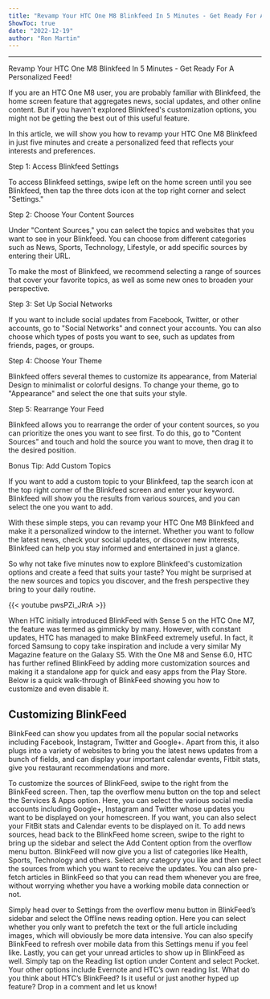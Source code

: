 ```yaml
---
title: "Revamp Your HTC One M8 Blinkfeed In 5 Minutes - Get Ready For A Personalized Feed!"
ShowToc: true 
date: "2022-12-19"
author: "Ron Martin"
---
```

*****
Revamp Your HTC One M8 Blinkfeed In 5 Minutes - Get Ready For A Personalized Feed!

If you are an HTC One M8 user, you are probably familiar with Blinkfeed, the home screen feature that aggregates news, social updates, and other online content. But if you haven't explored Blinkfeed's customization options, you might not be getting the best out of this useful feature.

In this article, we will show you how to revamp your HTC One M8 Blinkfeed in just five minutes and create a personalized feed that reflects your interests and preferences.

Step 1: Access Blinkfeed Settings

To access Blinkfeed settings, swipe left on the home screen until you see Blinkfeed, then tap the three dots icon at the top right corner and select "Settings."

Step 2: Choose Your Content Sources

Under "Content Sources," you can select the topics and websites that you want to see in your Blinkfeed. You can choose from different categories such as News, Sports, Technology, Lifestyle, or add specific sources by entering their URL.

To make the most of Blinkfeed, we recommend selecting a range of sources that cover your favorite topics, as well as some new ones to broaden your perspective.

Step 3: Set Up Social Networks

If you want to include social updates from Facebook, Twitter, or other accounts, go to "Social Networks" and connect your accounts. You can also choose which types of posts you want to see, such as updates from friends, pages, or groups.

Step 4: Choose Your Theme

Blinkfeed offers several themes to customize its appearance, from Material Design to minimalist or colorful designs. To change your theme, go to "Appearance" and select the one that suits your style.

Step 5: Rearrange Your Feed

Blinkfeed allows you to rearrange the order of your content sources, so you can prioritize the ones you want to see first. To do this, go to "Content Sources" and touch and hold the source you want to move, then drag it to the desired position.

Bonus Tip: Add Custom Topics

If you want to add a custom topic to your Blinkfeed, tap the search icon at the top right corner of the Blinkfeed screen and enter your keyword. Blinkfeed will show you the results from various sources, and you can select the one you want to add.

With these simple steps, you can revamp your HTC One M8 Blinkfeed and make it a personalized window to the internet. Whether you want to follow the latest news, check your social updates, or discover new interests, Blinkfeed can help you stay informed and entertained in just a glance.

So why not take five minutes now to explore Blinkfeed's customization options and create a feed that suits your taste? You might be surprised at the new sources and topics you discover, and the fresh perspective they bring to your daily routine.

{{< youtube pwsPZi_JRrA >}} 



When HTC initially introduced BlinkFeed with Sense 5 on the HTC One M7, the feature was termed as gimmicky by many. However, with constant updates, HTC has managed to make BlinkFeed extremely useful. In fact, it forced Samsung to copy take inspiration and include a very similar My Magazine feature on the Galaxy S5.
With the One M8 and Sense 6.0, HTC has further refined BlinkFeed by adding more customization sources and making it a standalone app for quick and easy apps from the Play Store. Below is a quick walk-through of BlinkFeed showing you how to customize and even disable it.

 
## Customizing BlinkFeed


BlinkFeed can show you updates from all the popular social networks including Facebook, Instagram, Twitter and Google+. Apart from this, it also plugs into a variety of websites to bring you the latest news updates from a bunch of fields, and can display your important calendar events, Fitbit stats, give you restaurant recommendations and more.

To customize the sources of BlinkFeed, swipe to the right from the BlinkFeed screen. Then, tap the overflow menu button on the top and select the Services & Apps option. Here, you can select the various social media accounts including Google+, Instagram and Twitter whose updates you want to be displayed on your homescreen. If you want, you can also select your FitBit stats and Calendar events to be displayed on it.
To add news sources, head back to the BlinkFeed home screen, swipe to the right to bring up the sidebar and select the Add Content option from the overflow menu button. BlinkFeed will now give you a list of categories like Health, Sports, Technology and others. Select any category you like and then select the sources from which you want to receive the updates.
You can also pre-fetch articles in BlinkFeed so that you can read them whenever you are free, without worrying whether you have a working mobile data connection or not.

Simply head over to Settings from the overflow menu button in BlinkFeed’s sidebar and select the Offline news reading option. Here you can select whether you only want to prefetch the text or the full article including images, which will obviously be more data intensive. You can also specify BlinkFeed to refresh over mobile data from this Settings menu if you feel like.
Lastly, you can get your unread articles to show up in BlinkFeed as well. Simply tap on the Reading list option under Content and select Pocket. Your other options include Evernote and HTC’s own reading list.
What do you think about HTC’s BlinkFeed? Is it useful or just another hyped up feature? Drop in a comment and let us know!





